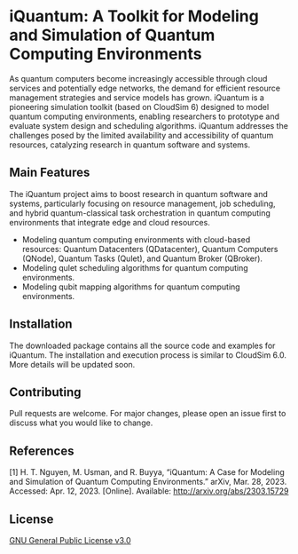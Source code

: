 # iQuantum: A Toolkit for Modeling and Simulation of Quantum Computing Environments

As quantum computers become increasingly accessible through 
cloud services and potentially edge networks, the demand for efficient resource 
management strategies and service models has grown. 
iQuantum is a pioneering simulation toolkit (based on CloudSim 6) designed to model quantum computing
environments, enabling researchers to prototype and evaluate system design and
scheduling algorithms. iQuantum addresses the challenges posed by the limited 
availability and accessibility of quantum resources, catalyzing research in 
quantum software and systems.

## Main Features
The iQuantum project aims to boost research in quantum software and systems,
particularly focusing on resource management, job scheduling, and hybrid
quantum-classical task orchestration in quantum computing environments that
integrate edge and cloud resources.
- Modeling quantum computing environments with cloud-based resources: Quantum Datacenters (QDatacenter), Quantum Computers (QNode), Quantum Tasks (Qulet), and Quantum Broker (QBroker).
- Modeling qulet scheduling algorithms for quantum computing environments.
- Modeling qubit mapping algorithms for quantum computing environments.

## Installation
The downloaded package contains all the source code and examples for iQuantum.
The installation and execution process is similar to CloudSim 6.0. 
More details will be updated soon.

## Contributing
Pull requests are welcome. 
For major changes, please open an issue first to discuss what you would like to change.

## References
[1] H. T. Nguyen, M. Usman, and R. Buyya, “iQuantum: A Case for Modeling and Simulation of Quantum Computing Environments.” arXiv, Mar. 28, 2023. Accessed: Apr. 12, 2023. [Online]. Available: http://arxiv.org/abs/2303.15729

## License
[GNU General Public License v3.0](https://www.gnu.org/licenses/gpl-3.0.en.html)